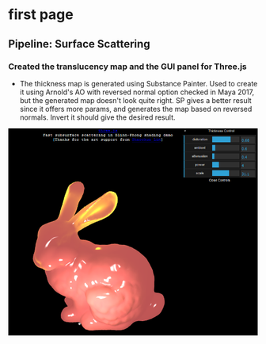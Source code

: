 # first page

## Pipeline: Surface Scattering

### **Created the translucency map and the GUI panel for Three.js**

* The thickness map is generated using Substance Painter. Used to create it using Arnold's AO with reversed normal option checked in Maya 2017, but the generated map doesn't look quite right. SP gives a better result since it offers more params, and generates the map based on reversed normals. Invert it should give the desired result.

![](.gitbook/assets/image.png)



